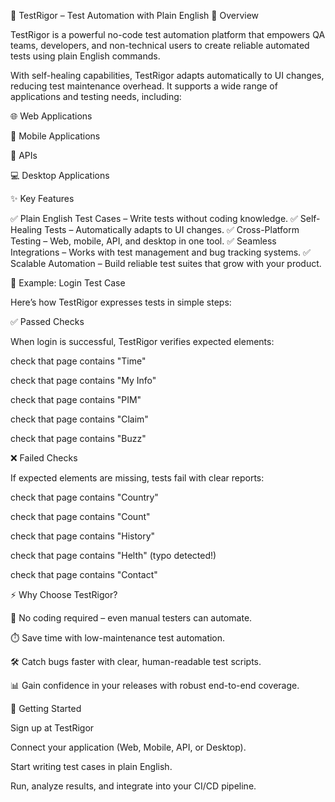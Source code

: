 🚀 TestRigor – Test Automation with Plain English
📖 Overview

TestRigor
 is a powerful no-code test automation platform that empowers QA teams, developers, and non-technical users to create reliable automated tests using plain English commands.

With self-healing capabilities, TestRigor adapts automatically to UI changes, reducing test maintenance overhead. It supports a wide range of applications and testing needs, including:

🌐 Web Applications

📱 Mobile Applications

🔌 APIs

💻 Desktop Applications

✨ Key Features

✅ Plain English Test Cases – Write tests without coding knowledge.
✅ Self-Healing Tests – Automatically adapts to UI changes.
✅ Cross-Platform Testing – Web, mobile, API, and desktop in one tool.
✅ Seamless Integrations – Works with test management and bug tracking systems.
✅ Scalable Automation – Build reliable test suites that grow with your product.

🧪 Example: Login Test Case

Here’s how TestRigor expresses tests in simple steps:

✅ Passed Checks

When login is successful, TestRigor verifies expected elements:

check that page contains "Time"

check that page contains "My Info"

check that page contains "PIM"

check that page contains "Claim"

check that page contains "Buzz"

❌ Failed Checks

If expected elements are missing, tests fail with clear reports:

check that page contains "Country"

check that page contains "Count"

check that page contains "History"

check that page contains "Helth" (typo detected!)

check that page contains "Contact"

⚡ Why Choose TestRigor?

🚫 No coding required – even manual testers can automate.

⏱️ Save time with low-maintenance test automation.

🛠️ Catch bugs faster with clear, human-readable test scripts.

📊 Gain confidence in your releases with robust end-to-end coverage.

📌 Getting Started

Sign up at TestRigor

Connect your application (Web, Mobile, API, or Desktop).

Start writing test cases in plain English.

Run, analyze results, and integrate into your CI/CD pipeline.


